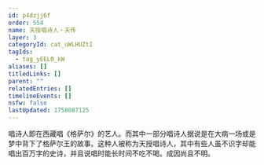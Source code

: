 ```yaml
---
id: p4dzjj6f
order: 554
name: 天授唱诗人・天传
layer: 3
categoryId: cat_uWLHUZtI
tagIds:
  - tag_yEEL0_kW
aliases: []
titledLinks: []
parent: ""
relatedEntries: []
timelineEvents: []
nsfw: false
lastUpdated: 1758087125
---
```


唱诗人即在西藏唱《格萨尔》的艺人。而其中一部分唱诗人据说是在大病一场或是梦中背下了格萨尔王的故事。这种人被称为天授唱诗人，其中有些人虽不识字却能唱出百万字的史诗，并且说唱时能长时间不吃不喝。成因尚且不明。